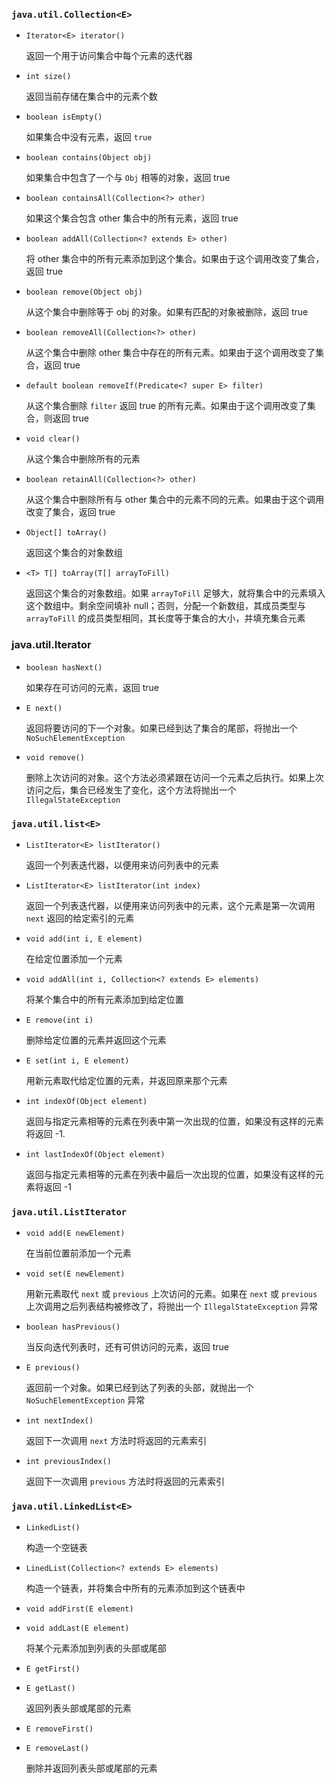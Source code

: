 ### `java.util.Collection<E>`

* `Iterator<E> iterator()`

  返回一个用于访问集合中每个元素的迭代器

* `int size()`

  返回当前存储在集合中的元素个数

* `boolean isEmpty()`

  如果集合中没有元素，返回 `true`

* `boolean contains(Object obj)`

  如果集合中包含了一个与 `Obj` 相等的对象，返回 true

* `boolean containsAll(Collection<?> other)`

  如果这个集合包含 other 集合中的所有元素，返回 true

* `boolean addAll(Collection<? extends E> other)`

  将 other 集合中的所有元素添加到这个集合。如果由于这个调用改变了集合，返回 true

* `boolean remove(Object obj)`

  从这个集合中删除等于 obj 的对象。如果有匹配的对象被删除，返回 true

* `boolean removeAll(Collection<?> other)`

  从这个集合中删除 other 集合中存在的所有元素。如果由于这个调用改变了集合，返回 true

* `default boolean removeIf(Predicate<? super E> filter)`

  从这个集合删除 `filter` 返回 true 的所有元素。如果由于这个调用改变了集合，则返回 true

* `void clear()`

  从这个集合中删除所有的元素

* `boolean retainAll(Collection<?> other)`

  从这个集合中删除所有与 other 集合中的元素不同的元素。如果由于这个调用改变了集合，返回 true

* `Object[] toArray()`

  返回这个集合的对象数组

* `<T> T[] toArray(T[] arrayToFill)`

  返回这个集合的对象数组。如果 `arrayToFill` 足够大，就将集合中的元素填入这个数组中。剩余空间填补 null；否则，分配一个新数组，其成员类型与 `arrayToFill` 的成员类型相同，其长度等于集合的大小，并填充集合元素

### java.util.Iterator

* `boolean hasNext()`

  如果存在可访问的元素，返回 true

* `E next()`

  返回将要访问的下一个对象。如果已经到达了集合的尾部，将抛出一个 `NoSuchElementException`

* `void remove()`

  删除上次访问的对象。这个方法必须紧跟在访问一个元素之后执行。如果上次访问之后，集合已经发生了变化，这个方法将抛出一个 `IllegalStateException`

### `java.util.list<E>`

* `ListIterator<E> listIterator()`

  返回一个列表迭代器，以便用来访问列表中的元素

* `ListIterator<E> listIterator(int index)`

  返回一个列表迭代器，以便用来访问列表中的元素，这个元素是第一次调用 `next` 返回的给定索引的元素

* `void add(int i, E element)`

  在给定位置添加一个元素

* `void addAll(int i, Collection<? extends E> elements)`

  将某个集合中的所有元素添加到给定位置

* `E remove(int i)`

  删除给定位置的元素并返回这个元素

* `E set(int i, E element)`

  用新元素取代给定位置的元素，并返回原来那个元素

* `int indexOf(Object element)`

  返回与指定元素相等的元素在列表中第一次出现的位置，如果没有这样的元素将返回 -1.

* `int lastIndexOf(Object element)`

  返回与指定元素相等的元素在列表中最后一次出现的位置，如果没有这样的元素将返回 -1

### `java.util.ListIterator`

* `void add(E newElement)`

  在当前位置前添加一个元素

* `void set(E newElement)`

  用新元素取代 `next` 或 `previous` 上次访问的元素。如果在 `next` 或 `previous` 上次调用之后列表结构被修改了，将抛出一个 `IllegalStateException` 异常

* `boolean hasPrevious()`

  当反向迭代列表时，还有可供访问的元素，返回 true

* `E previous()`

  返回前一个对象。如果已经到达了列表的头部，就抛出一个 `NoSuchElementException` 异常

* `int nextIndex()`

  返回下一次调用 `next` 方法时将返回的元素索引

* `int previousIndex()`

  返回下一次调用 `previous` 方法时将返回的元素索引

### `java.util.LinkedList<E>`

* `LinkedList()`

  构造一个空链表

* `LinedList(Collection<? extends E> elements)`

  构造一个链表，并将集合中所有的元素添加到这个链表中

* `void addFirst(E element)`

* `void addLast(E element)`

  将某个元素添加到列表的头部或尾部

* `E getFirst()`

* `E getLast()`

  返回列表头部或尾部的元素

* `E removeFirst()`

* `E removeLast()`

  删除并返回列表头部或尾部的元素
